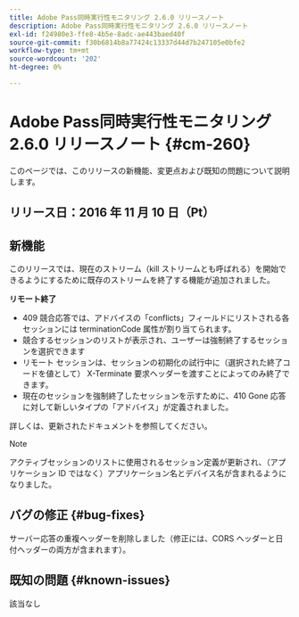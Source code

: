 ```yaml
---
title: Adobe Pass同時実行性モニタリング 2.6.0 リリースノート
description: Adobe Pass同時実行性モニタリング 2.6.0 リリースノート
exl-id: f24980e3-ffe8-4b5e-8adc-ae443baed40f
source-git-commit: f30b6814b8a77424c13337d44d7b247105e0bfe2
workflow-type: tm+mt
source-wordcount: '202'
ht-degree: 0%

---
```


# Adobe Pass同時実行性モニタリング 2.6.0 リリースノート {#cm-260}


このページでは、このリリースの新機能、変更点および既知の問題について説明します。



## リリース日：2016 年 11 月 10 日（Pt）



## 新機能

このリリースでは、現在のストリーム（kill ストリームとも呼ばれる）を開始できるようにするために既存のストリームを終了する機能が追加されました。



**リモート終了**

* 409 競合応答では、アドバイスの「conflicts」フィールドにリストされる各セッションには terminationCode 属性が割り当てられます。
* 競合するセッションのリストが表示され、ユーザーは強制終了するセッションを選択できます
* リモート セッションは、セッションの初期化の試行中に（選択された終了コードを値として） X-Terminate 要求ヘッダーを渡すことによってのみ終了できます。
* 現在のセッションを強制終了したセッションを示すために、410 Gone 応答に対して新しいタイプの「アドバイス」が定義されました。


詳しくは、更新されたドキュメントを参照してください。



>[!NOTE]
>
>アクティブセッションのリストに使用されるセッション定義が更新され、（アプリケーション ID ではなく）アプリケーション名とデバイス名が含まれるようになりました。




## バグの修正 {#bug-fixes}

サーバー応答の重複ヘッダーを削除しました（修正には、CORS ヘッダーと日付ヘッダーの両方が含まれます）。




## 既知の問題 {#known-issues}

該当なし
